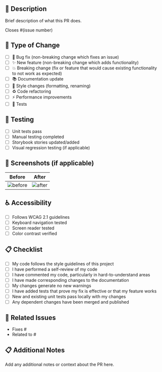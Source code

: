 ## 📝 Description

Brief description of what this PR does.

Closes #(issue number)

## 🧪 Type of Change

- [ ] 🐛 Bug fix (non-breaking change which fixes an issue)
- [ ] ✨ New feature (non-breaking change which adds functionality)
- [ ] 💥 Breaking change (fix or feature that would cause existing functionality to not work as expected)
- [ ] 📚 Documentation update
- [ ] 🎨 Style changes (formatting, renaming)
- [ ] ♻️ Code refactoring
- [ ] ⚡ Performance improvements
- [ ] 🧪 Tests

## 🧪 Testing

- [ ] Unit tests pass
- [ ] Manual testing completed
- [ ] Storybook stories updated/added
- [ ] Visual regression testing (if applicable)

## 📸 Screenshots (if applicable)

| Before | After |
|--------|-------|
| ![before]() | ![after]() |

## ♿ Accessibility

- [ ] Follows WCAG 2.1 guidelines
- [ ] Keyboard navigation tested
- [ ] Screen reader tested
- [ ] Color contrast verified

## 📋 Checklist

- [ ] My code follows the style guidelines of this project
- [ ] I have performed a self-review of my code
- [ ] I have commented my code, particularly in hard-to-understand areas
- [ ] I have made corresponding changes to the documentation
- [ ] My changes generate no new warnings
- [ ] I have added tests that prove my fix is effective or that my feature works
- [ ] New and existing unit tests pass locally with my changes
- [ ] Any dependent changes have been merged and published

## 🔗 Related Issues

- Fixes #
- Related to #

## 📋 Additional Notes

Add any additional notes or context about the PR here.
